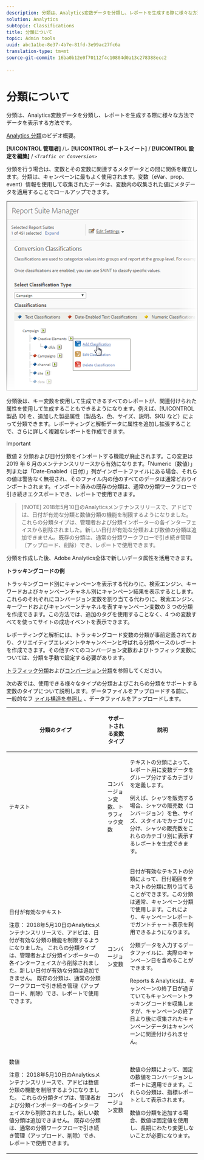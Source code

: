 ```yaml
---
description: 分類は、Analytics変数データを分類し、レポートを生成する際に様々な方法でデータを表示する方法です。
solution: Analytics
subtopic: Classifications
title: 分類について
topic: Admin tools
uuid: abc1a1be-8e37-4b7e-81fd-3e99ac27fc6a
translation-type: tm+mt
source-git-commit: 16ba0b12e0f70112f4c10804d0a13c278388ecc2

---
```



# 分類について

分類は、Analytics変数データを分類し、レポートを生成する際に様々な方法でデータを表示する方法です。

[Analytics 分類](https://video.tv.adobe.com/v/16853/?captions=jpn)のビデオ概要。

**[!UICONTROL 管理者]** /レ **[!UICONTROL ポートスイート]** / **[!UICONTROL 設定を編集]** / *`<Traffic or Conversion>`*

分類を行う場合は、変数とその変数に関連するメタデータとの間に関係を確立します。分類は、キャンペーンに最もよく使用されます。変数（eVar、prop、event）情報を使用して収集されたデータは、変数内の収集された値にメタデータを適用することでロールアップできます。

![ステップ情報](assets/sub_class_create.png)

分類後は、キー変数を使用して生成できるすべてのレポートが、関連付けられた属性を使用して生成することもできるようになります。例えば、[!UICONTROL 製品 ID] を、追加した製品属性（製品名、色、サイズ、説明、SKU など）によって分類できます。レポーティングと解析データに属性を追加し拡張することで、さらに詳しく複雑なレポートを作成できます。

>[!IMPORTANT]
>
>数値 2 分類および日付分類をインポートする機能が廃止されます。この変更は 2019 年 6 月のメンテナンスリリースから有効になります。「Numeric（数値）」列または「Date-Enabled（日付）」列がインポートファイルにある場合、それらの値は警告なく無視され、そのファイル内の他のすべてのデータは通常どおりインポートされます。インポート済みの既存の分類は、通常の分類ワークフローで引き続きエクスポートでき、レポートで使用できます。

> [!NOTE] 2018年5月10日のAnalyticsメンテナンスリリースで、アドビでは、日付が有効な分類と数値分類の機能を制限するようになりました。 これらの分類タイプは、管理者および分類インポーターの各インターフェイスから削除されました。新しい日付が有効な分類および数値の分類は追加できません。既存の分類は、通常の分類ワークフローで引き続き管理（アップロード、削除）でき、レポートで使用できます。

分類を作成した後、Adobe Analytics全体で新しいデータ属性を活用できます。

**トラッキングコードの例**

トラッキングコード別にキャンペーンを表示する代わりに、検索エンジン、キーワードおよびキャンペーンチャネル別にキャンペーン結果を表示するとします。これらのそれぞれにコンバージョン変数を割り当てる代わりに、検索エンジン、キーワードおよびキャンペーンチャネルを表すキャンペーン変数の 3 つの分類を作成できます。この方法では、追加のタグを使用することなく、4 つの変数すべてを使ってサイトの成功イベントを表示できます。

レポーティングと解析には、トラッキングコード変数の分類が事前定義されており、クリエイティブエレメントやキャンペーンと呼ばれる分類ベースのレポートを作成できます。その他すべてのコンバージョン変数およびトラフィック変数については、分類を手動で設定する必要があります。

[トラフィック分類](/help/admin/admin/c-traffic-variables/traffic-classifications.md)および[コンバージョン分類](https://marketing.adobe.com/resources/help/en_US/reference/conversion_classifications.html)を参照してください。

次の表では、使用できる様々なタイプの分類およびこれらの分類をサポートする変数のタイプについて説明します。データファイルをアップロードする前に、 一般的なフ [ァイル構造を参照し](/help/components/c-classifications2/c-classifications-importer/c-saint-data-files.md) 、データファイルをアップロードします。

<table id="table_279728C28D9C40EE832ACC9F211B5F17"> 
 <thead> 
  <tr> 
   <th colname="col1" class="entry"> <p>分類のタイプ </p> </th> 
   <th colname="col2" class="entry"> <p>サポートされる変数タイプ </p> </th> 
   <th colname="col3" class="entry"> <p>説明 </p> </th> 
  </tr> 
 </thead>
 <tbody> 
  <tr> 
   <td colname="col1"> <p> <span class="wintitle"> テキスト</span> </p> </td> 
   <td colname="col2"> <p>コンバージョン変数、トラフィック変数 </p> </td> 
   <td colname="col3"> <p>テキストの分類によって、レポート用に変数データをグループ分けするカテゴリを定義します。 </p> <p>例えば、シャツを販売する場合、シャツの販売数（コンバージョン）を色、サイズ、スタイルでカテゴリに分け、シャツの販売数をこれらのカテゴリ別に表示するレポートを生成できます。 </p> </td> 
  </tr> 
  <tr> 
   <td colname="col1"> <p> <span class="wintitle"> 日付が有効なテキスト</span> </p> <p>注意： 2018年5月10日のAnalyticsメンテナンスリリースで、アドビは、日付が有効な分類の機能を制限するようになりました。 これらの分類タイプは、管理者および分類インポーターの各インターフェイスから削除されました。新しい日付が有効な分類は追加できません。 既存の分類は、通常の分類ワークフローで引き続き管理（アップロード、削除）でき、レポートで使用できます。 </p> </td> 
   <td colname="col2"> <p>コンバージョン変数 </p> </td> 
   <td colname="col3"> <p>日付が有効なテキストの分類によって、日付範囲をテキストの分類に割り当てることができます。この分類は通常、キャンペーン分類で使用します。これにより、<span class="wintitle">キャンペーン</span>レポートでガントチャート表示を利用できるようになります。 </p> <p>分類データを入力するデータファイルに、実際のキャンペーン日を含めることができます。 </p> <p>Reports &amp; Analyticsは、キャンペーンの終了日が過ぎていてもキャンペーントラッキングコードを収集しますが、キャンペーンの終了日より後に収集されたキャンペーンデータはキャンペーンに関連付けられません。 </p> </td> 
  </tr> 
  <tr> 
   <td colname="col1"> <p> <span class="wintitle"> 数値</span> <p>注意： 2018年5月10日のAnalyticsメンテナンスリリースで、アドビは数値分類の機能を制限するようになりました。 これらの分類タイプは、管理者および分類インポーターの各インターフェイスから削除されました。新しい数値分類は追加できません。 既存の分類は、通常の分類ワークフローで引き続き管理（アップロード、削除）でき、レポートで使用できます。 </p> </p> </td> 
   <td colname="col2"> <p>コンバージョン変数 </p> </td> 
   <td colname="col3"> <p>数値の分類によって、固定の数値を<span class="wintitle">コンバージョン</span>レポートに適用できます。これらの分類は、指標レポートとして表示されます。 </p> <p><span class="wintitle">数値</span>の分類を追加する場合、数値は固定値を使用し、長期にわたり変更しないことが必要になります。 </p> </td> 
  </tr> 
 </tbody> 
</table>

